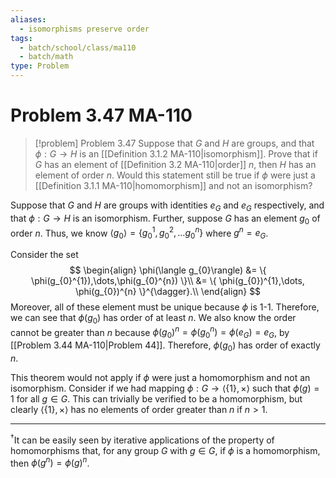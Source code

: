 ```yaml
---
aliases:
  - isomorphisms preserve order
tags:
  - batch/school/class/ma110
  - batch/math
type: Problem
---
```

# Problem 3.47 MA-110

> [!problem] Problem 3.47
> Suppose that $G$ and $H$ are groups, and that $\phi:G \longrightarrow H$ is an [[Definition 3.1.2 MA-110|isomorphism]]. Prove that if $G$ has an element of [[Definition 3.2 MA-110|order]] $n$, then $H$ has an element of order $n$. Would this statement still be true if $\phi$ were just a [[Definition 3.1.1 MA-110|homomorphism]] and not an isomorphism?

Suppose that $G$ and $H$ are groups with identities $e_{G}$ and $e_{G}$ respectively, and that $\phi:G \longrightarrow H$ is an isomorphism. Further, suppose $G$ has an element $g_{0}$ of order $n$. Thus, we know $\langle g_{0}\rangle=\{ g_{0}^{1},g_{0}^{2},\dots g_{0}^{n} \}$ where $g^{n}=e_{G}$.

Consider the set 
$$
\begin{align}
\phi(\langle g_{0}\rangle) &= \{ \phi(g_{0}^{1}),\dots,\phi(g_{0}^{n}) \}\\
&= \{ \phi(g_{0})^{1},\dots, \phi(g_{0})^{n} \}^{\dagger}.\\
\end{align}
$$
Moreover, all of these element must be unique because $\phi$ is 1-1. Therefore, we can see that $\phi(g_{0})$ has order of at least $n$. We also know the order cannot be greater than $n$ because $\phi(g_{0})^{n}=\phi(g_{0}^{n})=\phi(e_{G})=e_{G}$, by [[Problem 3.44 MA-110|Problem 44]]. Therefore, $\phi(g_{0})$ has order of exactly $n$.

This theorem would not apply if $\phi$ were just a homomorphism and not an isomorphism. Consider if we had mapping $\phi:G \longrightarrow\langle \{ 1 \},\times \rangle$ such that $\phi(g)=1$ for all $g\in G$. This can trivially be verified to be a homomorphism, but clearly $\langle \{ 1 \},\times \rangle$ has no elements of order greater than $n$ if $n>1$.
- - -
$^{\dagger}$It can be easily seen by iterative applications of the property of homomorphisms that, for any group $G$ with $g \in G$, if $\phi$ is a homomorphism, then $\phi(g^{n})=\phi(g)^{n}$.
